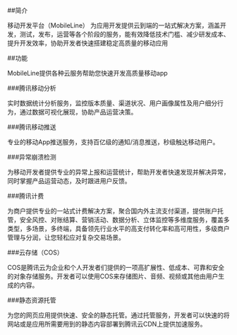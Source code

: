 

##简介

移动开发平台（MobileLine） 为应用开发提供云到端的一站式解决方案，涵盖开发，测试，发布，运营等各个阶段的服务，能有效降低技术门槛、减少研发成本、提升开发效率，协助开发者快速搭建稳定高质量的移动应用


##功能

MobileLine提供各种云服务帮助您快速开发高质量移动app

###腾讯移动分析

实时数据统计分析服务，监控版本质量、渠道状况、用户画像属性及用户细分行为，通过数据可视化展现，协助产品运营决策。

###腾讯移动推送

专业的移动App推送服务，支持百亿级的通知/消息推送，秒级触达移动用户。

###异常崩溃检测

为移动开发者提供专业的异常上报和运营统计，帮助开发者快速发现并解决异常，同时掌握产品运营动态，及时跟进用户反馈。

###腾讯计费

为商户提供专业的一站式计费解决方案，聚合国内外主流支付渠道，提供账户托管，安全风控、对账结算、营销活动、数据分析、立体监控等多维度服务，覆盖多类型，多场景，多终端，具备领先行业水平的高支付转化率和高可用性，多级商户管理与分润，让您轻松应对复杂交易场景。


###云存储（COS）

COS是腾讯云为企业和个人开发者们提供的一项高扩展性、低成本、可靠和安全的对象存储服务。开发者可以使用COS来存储图片、音频、视频或其他由用户生成的内容。

###静态资源托管

为您的网页应用提供快速、安全的静态托管。通过托管服务，开发者可以快速的将网站或是应用所需要用到的静态内容部署到腾讯云CDN上提供加速服务。
